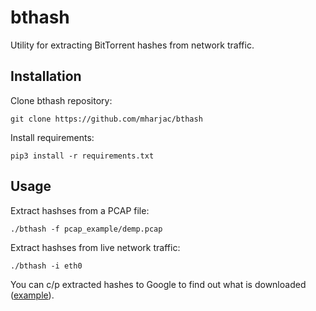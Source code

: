 # bthash
Utility for extracting BitTorrent hashes from network traffic.

## Installation
Clone bthash repository:
```
git clone https://github.com/mharjac/bthash
```
Install requirements:
```
pip3 install -r requirements.txt
```
## Usage
Extract hashses from a PCAP file:
```
./bthash -f pcap_example/demp.pcap
````
Extract hashses from live network traffic:
```
./bthash -i eth0
```
You can c/p extracted hashes to Google to find out what is downloaded ([example](https://www.google.com/search?q=5a8ce26e8a19a877d8ccc927fcc18e34e1f5ff67)).
